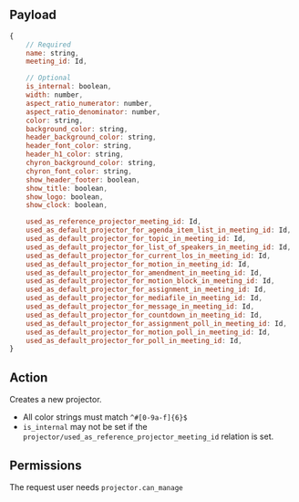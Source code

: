 ## Payload
```js
{
    // Required
    name: string,
    meeting_id: Id,

    // Optional
    is_internal: boolean,
    width: number,
    aspect_ratio_numerator: number,
    aspect_ratio_denominator: number,
    color: string,
    background_color: string,
    header_background_color: string,
    header_font_color: string,
    header_h1_color: string,
    chyron_background_color: string,
    chyron_font_color: string,
    show_header_footer: boolean,
    show_title: boolean,
    show_logo: boolean,
    show_clock: boolean,

    used_as_reference_projector_meeting_id: Id,
    used_as_default_projector_for_agenda_item_list_in_meeting_id: Id,
    used_as_default_projector_for_topic_in_meeting_id: Id,
    used_as_default_projector_for_list_of_speakers_in_meeting_id: Id,
    used_as_default_projector_for_current_los_in_meeting_id: Id,
    used_as_default_projector_for_motion_in_meeting_id: Id,
    used_as_default_projector_for_amendment_in_meeting_id: Id,
    used_as_default_projector_for_motion_block_in_meeting_id: Id,
    used_as_default_projector_for_assignment_in_meeting_id: Id,
    used_as_default_projector_for_mediafile_in_meeting_id: Id,
    used_as_default_projector_for_message_in_meeting_id: Id,
    used_as_default_projector_for_countdown_in_meeting_id: Id,
    used_as_default_projector_for_assignment_poll_in_meeting_id: Id,
    used_as_default_projector_for_motion_poll_in_meeting_id: Id,
    used_as_default_projector_for_poll_in_meeting_id: Id,
}
```

## Action
Creates a new projector.
- All color strings must match `^#[0-9a-f]{6}$`
- `is_internal` may not be set if the `projector/used_as_reference_projector_meeting_id` relation is set.

## Permissions
The request user needs `projector.can_manage`
